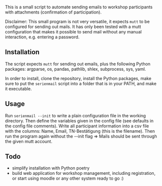 This is a small script to automate sending emails to workshop participants with attachments (confirmation of participation).

Disclaimer: This small program is not very versatile, it expects `mutt` to be configured for sending out mails. It has only been tested with a mutt configuration that makes it possible to send mail without any manual interaction, e.g. entering a password. 

## Installation

The script expects `mutt` for sending out emails, plus the following Python packages: argparse, os, pandas, pathlib, shlex, subprocess, sys, yaml.

In order to install, clone the repository, install the Python packages, make sure to put the `serienmail` script into a folder that is in your PATH, and make it executable. 

## Usage

Run `serienmail --init` to write a plain configuration file in the working directory. Then define the variables given in the config file (see defaults in the config file comments). Write all participant information into a csv file with the columns: Name, Email, TN-Bestätigung (this is the filename). Then run the program again without the --init flag => Mails should be sent through the given mutt account. 

## Todo

- simplify installation with Python poetry
- build web application for workshop management, including registration, or start using moodle or any other system ready to go :)
